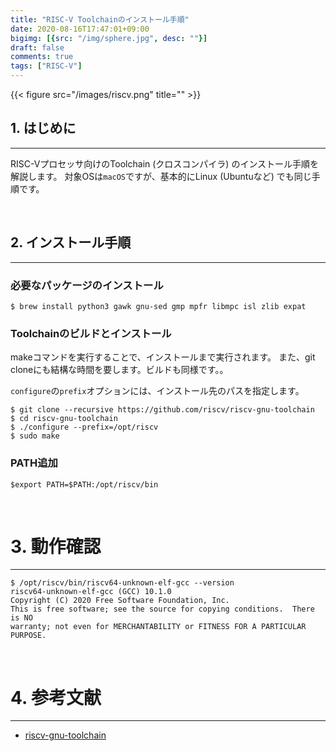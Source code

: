 ```yaml
---
title: "RISC-V Toolchainのインストール手順"
date: 2020-08-16T17:47:01+09:00
bigimg: [{src: "/img/sphere.jpg", desc: ""}]
draft: false
comments: true
tags: ["RISC-V"]
---
```


{{< figure src="/images/riscv.png" title="" >}}

## 1. はじめに
------

RISC-Vプロセッサ向けのToolchain (クロスコンパイラ) のインストール手順を解説します。
対象OSは`macOS`ですが、基本的にLinux (Ubuntuなど) でも同じ手順です。

<!--more-->

<br>

## 2. インストール手順
------

### 必要なパッケージのインストール

```
$ brew install python3 gawk gnu-sed gmp mpfr libmpc isl zlib expat
```

### Toolchainのビルドとインストール

makeコマンドを実行することで、インストールまで実行されます。
また、git cloneにも結構な時間を要します。ビルドも同様です。。

`configure`の`prefix`オプションには、インストール先のパスを指定します。

```
$ git clone --recursive https://github.com/riscv/riscv-gnu-toolchain
$ cd riscv-gnu-toolchain
$ ./configure --prefix=/opt/riscv
$ sudo make
```

### PATH追加

```
$export PATH=$PATH:/opt/riscv/bin
```

<br>

# 3. 動作確認
------

```
$ /opt/riscv/bin/riscv64-unknown-elf-gcc --version
riscv64-unknown-elf-gcc (GCC) 10.1.0
Copyright (C) 2020 Free Software Foundation, Inc.
This is free software; see the source for copying conditions.  There is NO
warranty; not even for MERCHANTABILITY or FITNESS FOR A PARTICULAR PURPOSE.
```

<br>

# 4. 参考文献
------

 - [riscv-gnu-toolchain](https://github.com/riscv/riscv-gnu-toolchain)

